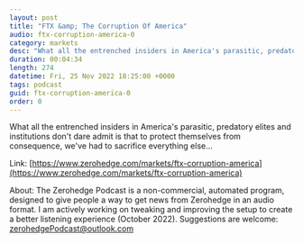 ```yaml
---
layout: post
title: "FTX &amp; The Corruption Of America"
audio: ftx-corruption-america-0
category: markets
desc: "What all the entrenched insiders in America's parasitic, predatory elites and institutions don't dare admit is that to protect themselves from consequence, we've had to sacrifice everything else..."
duration: 00:04:34
length: 274
datetime: Fri, 25 Nov 2022 18:25:00 +0000
tags: podcast
guid: ftx-corruption-america-0
order: 0
---
```

What all the entrenched insiders in America's parasitic, predatory elites and institutions don't dare admit is that to protect themselves from consequence, we've had to sacrifice everything else...

Link: [https://www.zerohedge.com/markets/ftx-corruption-america](https://www.zerohedge.com/markets/ftx-corruption-america)

About: The Zerohedge Podcast is a non-commercial, automated program, designed to give people a way to get news from Zerohedge in an audio format.  I am actively working on tweaking and improving the setup to create a better listening experience (October 2022).  Suggestions are welcome: [zerohedgePodcast@outlook.com](mailto:zerohedgePodcast@outlook.com)